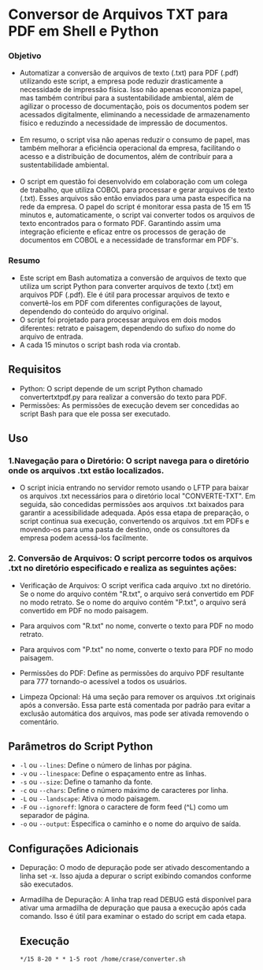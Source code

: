# Conversor de Arquivos TXT para PDF em Shell e Python
### Objetivo
- Automatizar a conversão de arquivos de texto (.txt) para PDF (.pdf) utilizando este script, a empresa pode reduzir drasticamente a necessidade de impressão física. Isso não apenas economiza papel, mas também contribui para a sustentabilidade ambiental, além de agilizar o processo de documentação, pois os documentos podem ser acessados digitalmente, eliminando a necessidade de armazenamento físico e reduzindo a necessidade de impressão de documentos.
<br> <br/>
- Em resumo, o script visa não apenas reduzir o consumo de papel, mas também melhorar a eficiência operacional da empresa, facilitando o acesso e a distribuição de documentos, além de contribuir para a sustentabilidade ambiental.
<br> <br/>
- O script em questão foi desenvolvido em colaboração com um colega de trabalho, que utiliza COBOL para processar e gerar arquivos de texto (.txt). Esses arquivos são então enviados para uma pasta específica na rede da empresa. O papel do script é monitorar essa pasta de 15 em 15 minutos e, automaticamente, o script vai converter todos os arquivos de texto encontrados para o formato PDF. Garantindo assim uma integração eficiente e eficaz entre os processos de geração de documentos em COBOL e a necessidade de transformar em PDF's.

 ### Resumo 
- Este script em Bash automatiza a conversão de arquivos de texto que utiliza um script Python para converter arquivos de texto (.txt) em arquivos PDF (.pdf). Ele é útil para processar arquivos de texto e convertê-los em PDF com diferentes configurações de layout, dependendo do conteúdo do arquivo original.
- O script foi projetado para processar arquivos em dois modos diferentes: retrato e paisagem, dependendo do sufixo do nome do arquivo de entrada.
- A cada 15 minutos o script bash roda via crontab.


## Requisitos
  - Python: O script depende de um script Python chamado convertertxtpdf.py para realizar a conversão do texto para PDF.
  - Permissões: As permissões de execução devem ser concedidas ao script Bash para que ele possa ser executado.


## Uso

### 1.Navegação para o Diretório: O script navega para o diretório onde os arquivos .txt estão localizados. 
- O script inicia entrando no servidor remoto usando o LFTP para baixar os arquivos .txt necessários para o diretório local "CONVERTE-TXT". Em seguida, são concedidas permissões aos arquivos .txt baixados para garantir a acessibilidade adequada. Após essa etapa de preparação, o script continua sua execução, convertendo os arquivos .txt em PDFs e movendo-os para uma pasta de destino, onde os consultores da empresa podem acessá-los facilmente.

### 2. Conversão de Arquivos: O script percorre todos os arquivos .txt no diretório especificado e realiza as seguintes ações:
- Verificação de Arquivos: O script verifica cada arquivo .txt no diretório. Se o nome do arquivo contém "R.txt", o arquivo será convertido em PDF no modo retrato. Se o nome do arquivo contém "P.txt", o arquivo será convertido em PDF no modo paisagem.
- Para arquivos com "R.txt" no nome, converte o texto para PDF no modo retrato.
- Para arquivos com "P.txt" no nome, converte o texto para PDF no modo paisagem.
- Permissões do PDF: Define as permissões do arquivo PDF resultante para 777 tornando-o acessível a todos os usuários.

- Limpeza Opcional: Há uma seção para remover os arquivos .txt originais após a conversão. Essa parte está comentada por padrão para evitar a exclusão automática dos arquivos, mas pode ser ativada removendo o comentário.


## Parâmetros do Script Python
- ```-l``` ou  ```--lines```: Define o número de linhas por página.
- ```-v``` ou  ```--linespace```: Define o espaçamento entre as linhas.
- ```-s``` ou  ```--size```: Define o tamanho da fonte.
- ```-c``` ou  ```--chars```: Define o número máximo de caracteres por linha.
- ```-L``` ou  ```--landscape```: Ativa o modo paisagem.
- ```-F``` ou  ```--ignoreff```: Ignora o caractere de form feed (^L) como um separador de página.
- ```-o``` ou  ```--output```: Especifica o caminho e o nome do arquivo de saída.


## Configurações Adicionais
- Depuração: O modo de depuração pode ser ativado descomentando a linha set -x. Isso ajuda a depurar o script exibindo comandos conforme são executados.
- Armadilha de Depuração: A linha trap read DEBUG está disponível para ativar uma armadilha de depuração que pausa a execução após cada comando. Isso é útil para examinar o estado do script em cada etapa.

  ## Execução
  ```*/15 8-20 * * 1-5 root /home/crase/converter.sh```
